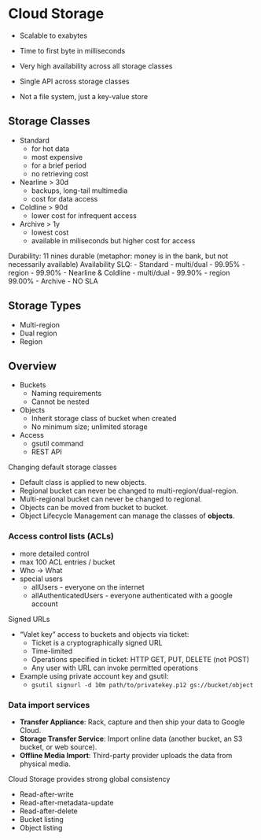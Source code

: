 # Cloud Storage

- Scalable to exabytes
- Time to first byte in milliseconds
- Very high availability across all storage classes
- Single API across storage classes

- Not a file system, just a key-value store

## Storage Classes
- Standard
    - for hot data
    - most expensive
    - for a brief period
    - no retrieving cost
- Nearline > 30d
    - backups, long-tail multimedia
    - cost for data access
- Coldline > 90d
    - lower cost for infrequent access
- Archive > 1y
    - lowest cost
    - available in miliseconds but higher cost for access

Durability: 11 nines durable  (metaphor: money is in the bank, but not necessarily available)
Availability SLQ:
    - Standard 
        - multi/dual - 99.95%
        - region - 99.90%
    - Nearline & Coldline
        - multi/dual - 99.90%
        - region 99.00%
    - Archive - NO SLA

## Storage Types
- Multi-region
- Dual region
- Region

## Overview

- Buckets
    - Naming requirements
    - Cannot be nested
- Objects
    - Inherit storage class of bucket when created
    - No minimum size; unlimited storage
- Access
    - gsutil command
    - REST API

Changing default storage classes
- Default class is applied to new objects.
- Regional bucket can never be changed to multi-region/dual-region.
- Multi-regional bucket can never be changed to regional.
- Objects can be moved from bucket to bucket.
- Object Lifecycle Management can manage the classes of **objects**.

### Access control lists (ACLs)
- more detailed control
- max 100 ACL entries / bucket
- Who -> What
- special users
    - allUsers - everyone on the internet
    - allAuthenticatedUsers - everyone authenticated with a google account

Signed URLs
- “Valet key” access to buckets and objects via ticket:
    - Ticket is a cryptographically signed URL
    - Time-limited
    - Operations specified in ticket: HTTP GET, PUT, DELETE (not POST)
    - Any user with URL can invoke permitted operations
- Example using private account key and gsutil: 
    - `gsutil signurl -d 10m path/to/privatekey.p12 gs://bucket/object`

### Data import services
- **Transfer Appliance**: Rack, capture and then ship your data to Google Cloud.
- **Storage Transfer Service**: Import online data (another bucket, an S3 bucket, or web source).
- **Offline Media Import**: Third-party provider uploads the data from physical media.

Cloud Storage provides strong global consistency
- Read-after-write
- Read-after-metadata-update
- Read-after-delete
- Bucket listing
- Object listing

